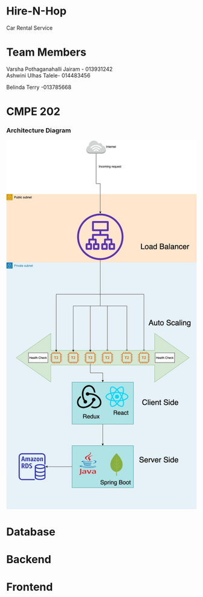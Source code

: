# Hire-N-Hop
Car Rental Service

# Team Members

Varsha Pothaganahalli Jairam - 013931242 <br />
Ashwini Ulhas Talele- 014483456 <br />

Belinda Terry -013785668 <br />


# CMPE 202

<h3>Architecture Diagram</h3>

![Architecture diagram](Architecture.jpg)


# Database

# Backend

# Frontend
